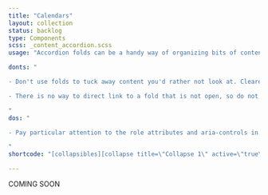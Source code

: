 ```yaml
---
title: "Calendars"
layout: collection
status: backlog
type: Components
scss: _content_accordion.scss
usage: "Accordion folds can be a handy way of organizing bits of content on a page."

donts: "

- Don't use folds to tuck away content you'd rather not look at. Clearer, concise writing or making hard editing choices will be a better choice.

- There is no way to direct link to a fold that is not open, so do not hide content behind a tab that you expect to be easy to find.

"
dos: "

- Pay particular attention to the role attributes and aria-controls in these examples. They make your content more accessible.

"
shortcode: "[collapsibles][collapse title=\"Collapse 1\" active=\"true\"]Collapse stuff in the first accordion fold.[/collapse]"

---
```


COMING SOON